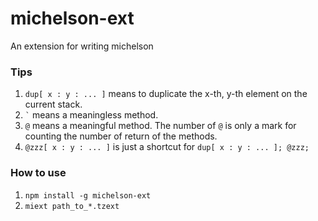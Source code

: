 # michelson-ext
An extension for writing michelson

### Tips
1. `dup[ x : y : ... ]` means to duplicate the x-th, y-th element on the current stack.
2. <code>`</code> means a meaningless method.
3. `@` means a meaningful method. The number of `@` is only a mark for counting the number of return of the methods.
4. `@zzz[ x : y : ... ]` is just a shortcut for `dup[ x : y : ... ]; @zzz;`

### How to use
1. `npm install -g michelson-ext`
2. `miext path_to_*.tzext`